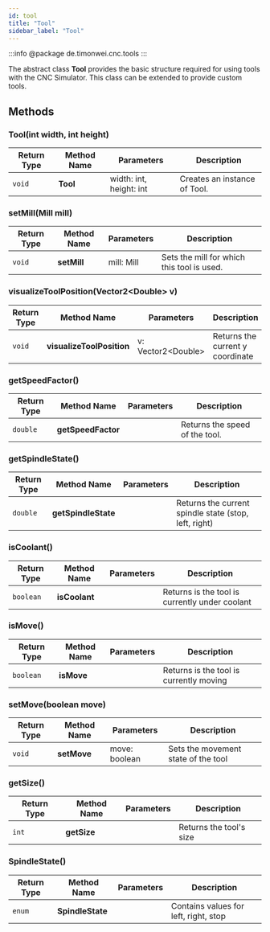 ```yaml
---
id: tool
title: "Tool"
sidebar_label: "Tool"
---
```


:::info
@package de.timonwei.cnc.tools
:::

The abstract class **Tool** provides the basic structure required for using tools with the CNC Simulator. This class can be extended to provide custom tools.


## Methods

### Tool(int width, int height)
| Return Type   | Method Name   | Parameters  | Description    |
| ------------- | ------------- | ----------- | -------------- |
| `void`       | **Tool**      | width: int, height: int            | Creates an instance of Tool. |


### setMill(Mill mill)
| Return Type   | Method Name   | Parameters  | Description    |
| ------------- | ------------- | ----------- | -------------- |
| `void`       | **setMill**      |  mill: Mill           | Sets the mill for which this tool is used. |


### visualizeToolPosition(Vector2<Double\> v)
| Return Type   | Method Name   | Parameters  | Description    |
| ------------- | ------------- | ----------- | -------------- |
| `void`       | **visualizeToolPosition**      |  v: Vector2<Double\>           | Returns the current y coordinate |


### getSpeedFactor()
| Return Type   | Method Name   | Parameters  | Description    |
| ------------- | ------------- | ----------- | -------------- |
| `double`       | **getSpeedFactor**      |             | Returns the speed of the tool. |


### getSpindleState()
| Return Type   | Method Name   | Parameters  | Description    |
| ------------- | ------------- | ----------- | -------------- |
| `double`       | **getSpindleState**      |             | Returns the current spindle state (stop, left, right) |


### isCoolant()
| Return Type   | Method Name   | Parameters  | Description    |
| ------------- | ------------- | ----------- | -------------- |
| `boolean`       | **isCoolant**      |             | Returns is the tool is currently under coolant |


### isMove()
| Return Type   | Method Name   | Parameters  | Description    |
| ------------- | ------------- | ----------- | -------------- |
| `boolean`       | **isMove**      |             | Returns is the tool is currently moving |


### setMove(boolean move)
| Return Type   | Method Name   | Parameters  | Description    |
| ------------- | ------------- | ----------- | -------------- |
| `void`       | **setMove**      |  move: boolean           | Sets the movement state of the tool |


### getSize()
| Return Type   | Method Name   | Parameters  | Description    |
| ------------- | ------------- | ----------- | -------------- |
| `int`       | **getSize**      |             | Returns the tool's size |


### SpindleState()
| Return Type   | Method Name   | Parameters  | Description    |
| ------------- | ------------- | ----------- | -------------- |
| `enum`       | **SpindleState**      |             | Contains values for left, right, stop |